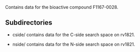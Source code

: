 Contains data for the bioactive compound F1167-0028.

## Subdirectories

- cside/ contains data for the C-side search space on rv1821.

- nside/ contains data for the N-side search space on rv1821.

